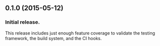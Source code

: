 ## 0.1.0 (2015-05-12)

### Initial release.

This release includes just enough feature coverage to validate
the testing framework, the build system, and the CI hooks.
